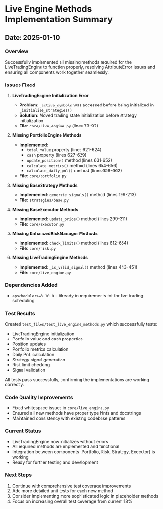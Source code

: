 # Live Engine Methods Implementation Summary

## Date: 2025-01-10

### Overview
Successfully implemented all missing methods required for the LiveTradingEngine to function properly, resolving AttributeError issues and ensuring all components work together seamlessly.

### Issues Fixed

1. **LiveTradingEngine Initialization Error**
   - **Problem**: `_active_symbols` was accessed before being initialized in `_initialize_strategies()`
   - **Solution**: Moved trading state initialization before strategy initialization
   - **File**: `core/live_engine.py` (lines 79-92)

2. **Missing PortfolioEngine Methods**
   - **Implemented**:
     - `total_value` property (lines 621-624)
     - `cash` property (lines 627-629)
     - `update_position()` method (lines 631-652)
     - `calculate_metrics()` method (lines 654-656)
     - `calculate_daily_pnl()` method (lines 658-662)
   - **File**: `core/portfolio.py`

3. **Missing BaseStrategy Methods**
   - **Implemented**: `generate_signals()` method (lines 199-213)
   - **File**: `strategies/base.py`

4. **Missing BaseExecutor Methods**
   - **Implemented**: `update_price()` method (lines 299-311)
   - **File**: `core/executor.py`

5. **Missing EnhancedRiskManager Methods**
   - **Implemented**: `check_limits()` method (lines 612-654)
   - **File**: `core/risk.py`

6. **Missing LiveTradingEngine Methods**
   - **Implemented**: `_is_valid_signal()` method (lines 443-451)
   - **File**: `core/live_engine.py`

### Dependencies Added
- `apscheduler>=3.10.0` - Already in requirements.txt for live trading scheduling

### Test Results
Created `test_files/test_live_engine_methods.py` which successfully tests:
- LiveTradingEngine initialization
- Portfolio value and cash properties
- Position updates
- Portfolio metrics calculation
- Daily PnL calculation
- Strategy signal generation
- Risk limit checking
- Signal validation

All tests pass successfully, confirming the implementations are working correctly.

### Code Quality Improvements
- Fixed whitespace issues in `core/live_engine.py`
- Ensured all new methods have proper type hints and docstrings
- Maintained consistency with existing codebase patterns

### Current Status
- LiveTradingEngine now initializes without errors
- All required methods are implemented and functional
- Integration between components (Portfolio, Risk, Strategy, Executor) is working
- Ready for further testing and development

### Next Steps
1. Continue with comprehensive test coverage improvements
2. Add more detailed unit tests for each new method
3. Consider implementing more sophisticated logic in placeholder methods
4. Focus on increasing overall test coverage from current 18%